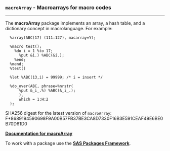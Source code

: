 ### `macroArray` - Macroarrays for macro codes

---

The **macroArray** package implements an array, a hash table, and a dictionary concept in macrolanguage. For example:
```sas
  %array(ABC[17] (111:127), macarray=Y); 
  
  %macro test();
    %do i = 1 %to 17; 
      %put &i.) %ABC(&i.); 
    %end;
  %mend;
  %test() 
  
  %let %ABC(13,i) = 99999; /* i = insert */

  %do_over(ABC, phrase=%nrstr( 
      %put &_i_.%) %ABC(&_i_.); 
      ),
      which = 1:H:2
  );
```

SHA256 digest for the latest version of `macroArray`: F*8689194590698F9A00B57FB37BE3CA8D7330F16B3E591CEAF49E6BE0B70D61D0

[**Documentation for macroArray**](./macroarray.md "Documentation for macroArray")

To work with a package use the [**SAS Packages Framework**](https://github.com/yabwon/SAS_PACKAGES/blob/main/README.md "SPFinit").

